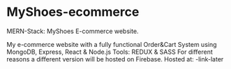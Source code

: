 # MyShoes-ecommerce
MERN-Stack: MyShoes E-commerce website.

My e-commerce website with a fully functional Order&Cart System using MongoDB, Express, React & Node.js
Tools: REDUX & SASS
For different reasons a different version will be hosted on Firebase.
Hosted at: -link-later
